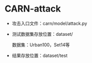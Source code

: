 # CARN-attack

* 攻击入口文件：carn/model/attack.py

* 测试数据集存放位置：dataset/

   数据集：Urban100，Set14等

* 结果存放位置：dataset/test